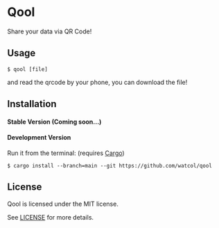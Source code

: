 # Qool
Share your data via QR Code!

## Usage
```shell
$ qool [file]
```
and read the qrcode by your phone, you can download the file!

## Installation
#### Stable Version (Coming soon...)
#### Development Version
Run it from the terminal: (requires [Cargo](https://github.com/rust-lang/cargo))
```shell
$ cargo install --branch=main --git https://github.com/watcol/qool
```

## License
Qool is licensed under the MIT license.

See [LICENSE](https://github.com/p0tf/qool/blob/main/LICENSE) for more details.
